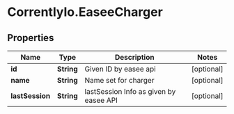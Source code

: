 # CorrentlyIo.EaseeCharger

## Properties

Name | Type | Description | Notes
------------ | ------------- | ------------- | -------------
**id** | **String** | Given ID by easee api | [optional] 
**name** | **String** | Name set for charger | [optional] 
**lastSession** | **String** | lastSession Info as given by easee API | [optional] 


